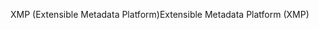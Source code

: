 <span data-ttu-id="26872-101">XMP (Extensible Metadata Platform)</span><span class="sxs-lookup"><span data-stu-id="26872-101">Extensible Metadata Platform (XMP)</span></span>